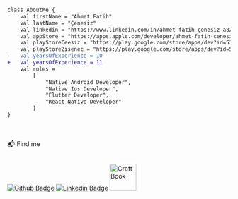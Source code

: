 

<!--
**fcenesiz/fcenesiz** is a ✨ _special_ ✨ repository because its `README.md` (this file) appears on your GitHub profile.

Here are some ideas to get you started:

- 🔭 I’m currently working on ...
- 🌱 I’m currently learning ...
- 👯 I’m looking to collaborate on ...
- 🤔 I’m looking for help with ...
- 💬 Ask me about ...
- 📫 How to reach me: ...
- 😄 Pronouns: ...
- ⚡ Fun fact: ...

<p align="left"> <img src="https://komarev.com/ghpvc/?username=fcenesiz&label=Profile%20views&color=green&style=flat" alt="fcenesiz" /> </p>
-->

```diff

class AboutMe {
    val firstName = "Ahmet Fatih"
    val lastName = "Çenesiz"
    val linkedin = "https://www.linkedin.com/in/ahmet-fatih-çenesiz-a820b3183/"
    val appStore = "https://apps.apple.com/developer/ahmet-fatih-cenesiz/id1577137439?l"
    val playStoreCeesiz = "https://play.google.com/store/apps/dev?id=5348216302908550036&hl"
    val playStoreZisenec = "https://play.google.com/store/apps/dev?id=5999511083200869144"
-   val yearsOfExperience = 10
+   val yearsOfExperience = 11
    val roles =
        [
            "Native Android Developer",
            "Native Ios Developer",
            "Flutter Developer",
            "React Native Developer"
        ]
}

```

<br />
<br />
📬 Find me
<br />
<br />

<a href="https://github.com/fcenesiz"><img src="https://camo.githubusercontent.com/ed8820c462321001f7204d4c0b04bba3cfac56b716801235010137ac5a40dbca/68747470733a2f2f696d672e736869656c64732e696f2f62616467652f4769744875622d3130303030303f7374796c653d666f722d7468652d6261646765266c6f676f3d676974687562266c6f676f436f6c6f723d7768697465266c6f676f3d676974687562266c696e6b3d68747470733a2f2f6769746875622e636f6d2f61726461616b646572652f" alt="Github Badge" data-canonical-src="https://img.shields.io/badge/GitHub-100000?style=for-the-badge&amp;logo=github&amp;logoColor=white&amp;logo=github&amp;link=https://github.com/fcenesiz" style="max-width: 100%;"></a>
<a href="https://www.linkedin.com/in/ahmet-fatih-çenesiz-a820b3183/" rel="nofollow"><img src="https://camo.githubusercontent.com/c17fdc1d66f1939b79ef735c5726a68fb6b8c2ae7e0f5a4f036a8b937bd531f8/68747470733a2f2f696d672e736869656c64732e696f2f62616467652f4c696e6b6564496e2d3030373742353f7374796c653d666f722d7468652d6261646765266c6f676f3d6c696e6b6564696e266c6f676f436f6c6f723d7768697465266c696e6b3d68747470733a2f2f7777772e6c696e6b6564696e2e636f6d2f696e2f68656d616e74686b6f6c6c69706172612f" alt="Linkedin Badge" data-canonical-src="https://img.shields.io/badge/LinkedIn-0077B5?style=for-the-badge&amp;logo=linkedin&amp;logoColor=white&amp;link=[https://www.linkedin.com/in/hemanthkollipara/](https://www.linkedin.com/in/ahmet-fatih-çenesiz-a820b3183/)" style="max-width: 100%;"></a>
<a href="https://play.google.com/store/apps/dev?id=5348216302908550036&hl=tr&gl=US"><img src="https://play.google.com/about/howplayworks/static/assets/social/share_google_play_logo.png" alt="CraftBook" data-canonical-src="https://img.shields.io/badge/Gmail-D14836?style=for-the-badge&amp;logo=gmail&amp;logoColor=white&amp;link=ahmetfatihcenesizdev@gmail.com" style="max-width: 100%; width: 60px;"></a>



